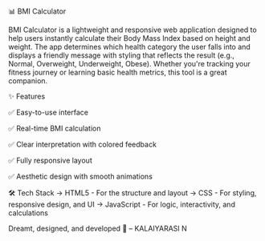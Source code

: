 📊 BMI Calculator

BMI Calculator is a lightweight and responsive web application designed to help users instantly calculate their Body Mass Index based on height and weight. The app determines which health category the user falls into and displays a friendly message with styling that reflects the result (e.g., Normal, Overweight, Underweight, Obese).
Whether you're tracking your fitness journey or learning basic health metrics, this tool is a great companion.

✨ Features

✅ Easy-to-use interface

✅ Real-time BMI calculation

✅ Clear interpretation with colored feedback

✅ Fully responsive layout

✅ Aesthetic design with smooth animations

🛠 Tech Stack
-> HTML5 - For the structure and layout
-> CSS - For styling, responsive design, and UI
-> JavaScript - For logic, interactivity, and calculations


 Dreamt, designed, and developed 🚀 – KALAIYARASI N

